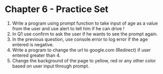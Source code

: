 # Chapter 6 - Practice Set

1. Write a program using prompt function to take input of age as a value from the user and use alert to tell him if he can drive !
2. In Q1 use confirm to ask  the user if he wants to see the prompt again.
3. In the previous question, use console.error to log error if the age entered is negative.
4. Write a program to change the url to google.com (Redirect) if user entered greater than 4.
5. Change the background of the page to yellow, red or any other color based on user input through prompt.
